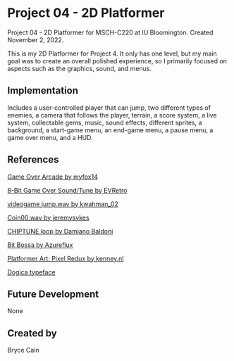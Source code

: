 # Project 04 - 2D Platformer

Project 04 - 2D Platformer for MSCH-C220 at IU Bloomington. Created November 2, 2022.

This is my 2D Platformer for Project 4. It only has one level, but my main goal was to create an overall polished experience, so I primarily focused on aspects such as the graphics, sound, and menus.

## Implementation
Includes a user-controlled player that can jump, two different types of enemies, a camera that follows the player, terrain, a score system, a live system, collectable gems, music, sound effects, different sprites, a background, a start-game menu, an end-game menu, a pause menu, a game over menu, and a HUD.

## References

[Game Over Arcade by myfox14](https://freesound.org/people/myfox14/sounds/382310/)

[8-Bit Game Over Sound/Tune by EVRetro](https://freesound.org/people/EVRetro/sounds/533034/)

[videogame jump.wav by kwahman_02](https://freesound.org/people/kwahmah_02/sounds/262893/)

[Coin00.wav by jeremysykes](https://freesound.org/people/jeremysykes/sounds/341231/)

[CHIPTUNE loop by Damiano Baldoni](https://freemusicarchive.org/music/Damiano_Baldoni/single/chiptune-loopmp3/)

[Bit Bossa by Azureflux](https://freemusicarchive.org/music/Azureflux/Pocket_Boy)

[Platformer Art: Pixel Redux by kenney.nl](https://kenney.nl/assets/platformer-art-pixel-redux)

[Dogica typeface](https://fontlibrary.org/en/font/dogica)

## Future Development
None

## Created by
Bryce Cain
